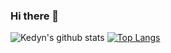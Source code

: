 ### Hi there 👋

<!--
**greentea524/greentea524** is a ✨ _special_ ✨ repository because its `README.md` (this file) appears on your GitHub profile.

Here are some ideas to get you started:

🔭 I’m currently working on private projects
🌱 I’m currently learning ReactJS
- 👯 I’m looking to collaborate on ...
- 🤔 I’m looking for help with ...
💬 Ask me about anything
📫 How to reach me: @davidphong_
- 😄 Pronouns: ...
- ⚡ Fun fact: ...
-->
![Kedyn's github stats](https://github-readme-stats.vercel.app/api?username=greentea524&count_private=true)
[![Top Langs](https://github-readme-stats.vercel.app/api/top-langs/?username=greentea524&layout=compact)](https://github.com/anuraghazra/github-readme-stats)

